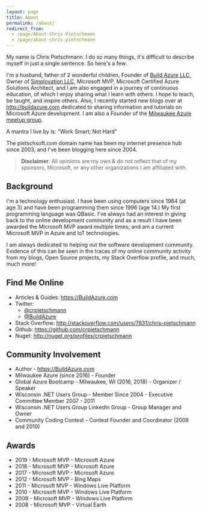 ```yaml
---
layout: page
title: About
permalink: /about/
redirect_from:
  - /page/About-Chris-Pietschmann
  - /page/about-chris-pietschmann
---
```

My name is Chris Pietschmann. I do so many things, it's difficult to describe myself in just a single sentence. So here's a few:

I'm a husband, father of 2 wonderful children, Founder of [Build Azure LLC](https://buildazure.com), Owner of [Simplovation LLC](http://simplovation.com), Microsoft MVP, Microsoft Certified Azure Solutions Architect, and I am also engaged in a journey of continuous education, of which I enjoy sharing what I learn with others. I hope to teach, be taught, and inspire others. Also, I recently started new blogs over at <http://buildazure.com> dedicated to sharing information and tutorials on Microsoft Azure development. I am also a Founder of the [Milwaukee Azure meetup group](http://mkeazure.com).

A mantra I live by is: "Work Smart, Not Hard"

The pietschsoft.com domain name has been my internet presence hub since 2003, and I've been blogging here since 2004.

> **Disclaimer**: All opinions are my own & do not reflect that of my sponsors, Microsoft, or any other organizations I am affiliated with.

## Background

I'm a technology enthusiast. I have been using computers since 1984 (at age 3) and have been programming them since 1996 (age 14.) My first programming language was QBasic. I've always had an interest in giving back to the online development community and as a result I have been awarded the Microsoft MVP award multiple times; and am a current Microsoft MVP in Azure and IoT technologies.

I am always dedicated to helping out the software development community. Evidence of this can be seen in the traces of my online community activity from my blogs, Open Source projects, my Stack Overflow profile, and much, much more!

## Find Me Online

- Articles & Guides: <https://BuildAzure.com>
- Twitter:
    - [@crpietschmann](https://twitter.com/crpietschmann)
    - [@BuildAzure](https://twitter.com/buildazure)
- Stack Overflow: http://stackoverflow.com/users/7831/chris-pietschmann
- Github: https://github.com/crpietschmann
- Nuget: http://nuget.org/profiles/crpietschmann

## Community Involvement

- Author - <https://BuildAzure.com>
- Milwaukee Azure (since 2016) - Founder
- Global Azure Bootcamp - Milwaukee, WI (2016, 2018) - Organizer / Speaker
- Wisconsin .NET Users Group - Member Since 2004 - Executive Committee Member 2007 - 2011
- Wisconsin .NET Users Group LinkedIn Group - Group Manager and Owner
- Community Coding Contest - Contest Founder and Coordinator (2008 and 2010)

## Awards

- 2019 - Microsoft MVP - Microsoft Azure
- 2018 - Microsoft MVP - Microsoft Azure
- 2017 - Microsoft MVP - Microsoft Azure
- 2012 - Microsoft MVP - Bing Maps
- 2011 - Microsoft MVP - Windows Live Platform
- 2010 - Microsoft MVP - Windows Live Platform
- 2009 - Microsoft MVP - Windows Live Platform
- 2008 - Microsoft MVP - Virtual Earth
